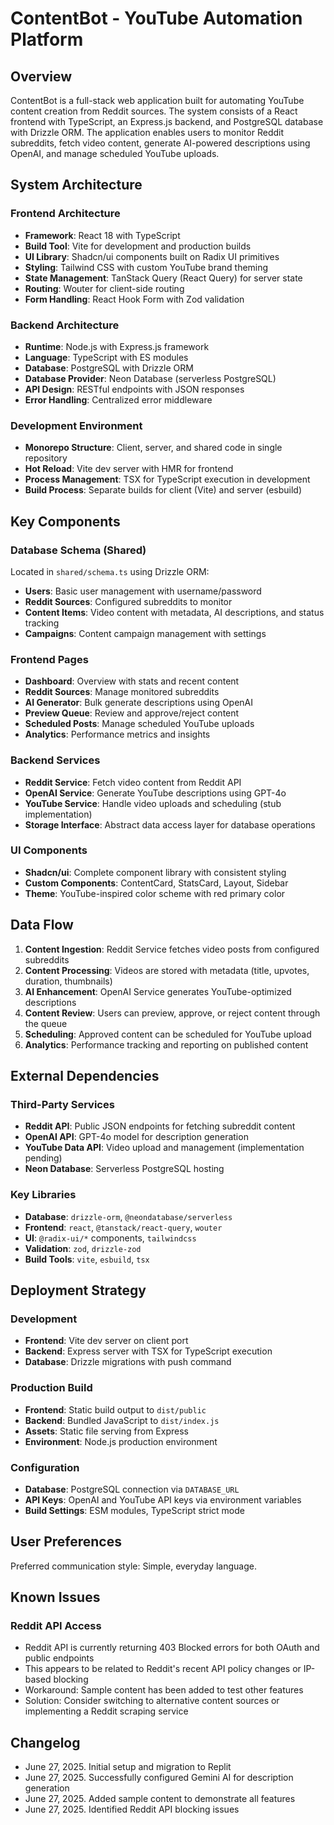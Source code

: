 # ContentBot - YouTube Automation Platform

## Overview

ContentBot is a full-stack web application built for automating YouTube content creation from Reddit sources. The system consists of a React frontend with TypeScript, an Express.js backend, and PostgreSQL database with Drizzle ORM. The application enables users to monitor Reddit subreddits, fetch video content, generate AI-powered descriptions using OpenAI, and manage scheduled YouTube uploads.

## System Architecture

### Frontend Architecture
- **Framework**: React 18 with TypeScript
- **Build Tool**: Vite for development and production builds
- **UI Library**: Shadcn/ui components built on Radix UI primitives
- **Styling**: Tailwind CSS with custom YouTube brand theming
- **State Management**: TanStack Query (React Query) for server state
- **Routing**: Wouter for client-side routing
- **Form Handling**: React Hook Form with Zod validation

### Backend Architecture
- **Runtime**: Node.js with Express.js framework
- **Language**: TypeScript with ES modules
- **Database**: PostgreSQL with Drizzle ORM
- **Database Provider**: Neon Database (serverless PostgreSQL)
- **API Design**: RESTful endpoints with JSON responses
- **Error Handling**: Centralized error middleware

### Development Environment
- **Monorepo Structure**: Client, server, and shared code in single repository
- **Hot Reload**: Vite dev server with HMR for frontend
- **Process Management**: TSX for TypeScript execution in development
- **Build Process**: Separate builds for client (Vite) and server (esbuild)

## Key Components

### Database Schema (Shared)
Located in `shared/schema.ts` using Drizzle ORM:
- **Users**: Basic user management with username/password
- **Reddit Sources**: Configured subreddits to monitor
- **Content Items**: Video content with metadata, AI descriptions, and status tracking
- **Campaigns**: Content campaign management with settings

### Frontend Pages
- **Dashboard**: Overview with stats and recent content
- **Reddit Sources**: Manage monitored subreddits
- **AI Generator**: Bulk generate descriptions using OpenAI
- **Preview Queue**: Review and approve/reject content
- **Scheduled Posts**: Manage scheduled YouTube uploads
- **Analytics**: Performance metrics and insights

### Backend Services
- **Reddit Service**: Fetch video content from Reddit API
- **OpenAI Service**: Generate YouTube descriptions using GPT-4o
- **YouTube Service**: Handle video uploads and scheduling (stub implementation)
- **Storage Interface**: Abstract data access layer for database operations

### UI Components
- **Shadcn/ui**: Complete component library with consistent styling
- **Custom Components**: ContentCard, StatsCard, Layout, Sidebar
- **Theme**: YouTube-inspired color scheme with red primary color

## Data Flow

1. **Content Ingestion**: Reddit Service fetches video posts from configured subreddits
2. **Content Processing**: Videos are stored with metadata (title, upvotes, duration, thumbnails)
3. **AI Enhancement**: OpenAI Service generates YouTube-optimized descriptions
4. **Content Review**: Users can preview, approve, or reject content through the queue
5. **Scheduling**: Approved content can be scheduled for YouTube upload
6. **Analytics**: Performance tracking and reporting on published content

## External Dependencies

### Third-Party Services
- **Reddit API**: Public JSON endpoints for fetching subreddit content
- **OpenAI API**: GPT-4o model for description generation
- **YouTube Data API**: Video upload and management (implementation pending)
- **Neon Database**: Serverless PostgreSQL hosting

### Key Libraries
- **Database**: `drizzle-orm`, `@neondatabase/serverless`
- **Frontend**: `react`, `@tanstack/react-query`, `wouter`
- **UI**: `@radix-ui/*` components, `tailwindcss`
- **Validation**: `zod`, `drizzle-zod`
- **Build Tools**: `vite`, `esbuild`, `tsx`

## Deployment Strategy

### Development
- **Frontend**: Vite dev server on client port
- **Backend**: Express server with TSX for TypeScript execution
- **Database**: Drizzle migrations with push command

### Production Build
- **Frontend**: Static build output to `dist/public`
- **Backend**: Bundled JavaScript to `dist/index.js`
- **Assets**: Static file serving from Express
- **Environment**: Node.js production environment

### Configuration
- **Database**: PostgreSQL connection via `DATABASE_URL`
- **API Keys**: OpenAI and YouTube API keys via environment variables
- **Build Settings**: ESM modules, TypeScript strict mode

## User Preferences

Preferred communication style: Simple, everyday language.

## Known Issues

### Reddit API Access
- Reddit API is currently returning 403 Blocked errors for both OAuth and public endpoints
- This appears to be related to Reddit's recent API policy changes or IP-based blocking
- Workaround: Sample content has been added to test other features
- Solution: Consider switching to alternative content sources or implementing a Reddit scraping service

## Changelog

- June 27, 2025. Initial setup and migration to Replit
- June 27, 2025. Successfully configured Gemini AI for description generation
- June 27, 2025. Added sample content to demonstrate all features
- June 27, 2025. Identified Reddit API blocking issues